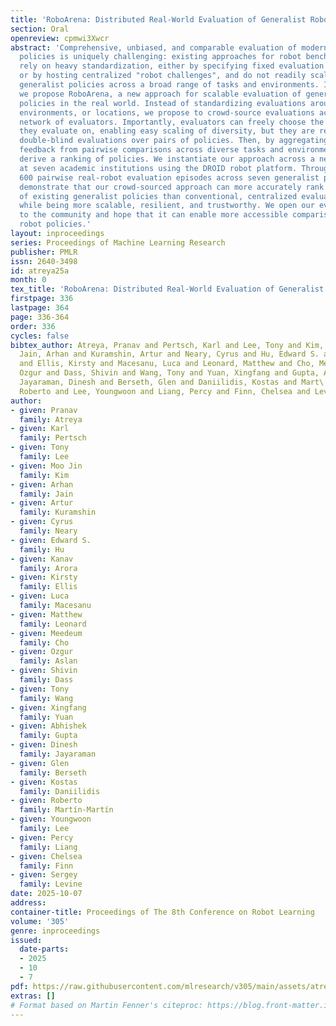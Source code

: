 ```yaml
---
title: 'RoboArena: Distributed Real-World Evaluation of Generalist Robot Policies'
section: Oral
openreview: cpmwi3Xwcr
abstract: 'Comprehensive, unbiased, and comparable evaluation of modern generalist
  policies is uniquely challenging: existing approaches for robot benchmarking typically
  rely on heavy standardization, either by specifying fixed evaluation tasks and environments,
  or by hosting centralized "robot challenges", and do not readily scale to evaluating
  generalist policies across a broad range of tasks and environments. In this work,
  we propose RoboArena, a new approach for scalable evaluation of generalist robot
  policies in the real world. Instead of standardizing evaluations around fixed tasks,
  environments, or locations, we propose to crowd-source evaluations across a distributed
  network of evaluators. Importantly, evaluators can freely choose the tasks and environments
  they evaluate on, enabling easy scaling of diversity, but they are required to perform
  double-blind evaluations over pairs of policies. Then, by aggregating preference
  feedback from pairwise comparisons across diverse tasks and environments, we can
  derive a ranking of policies. We instantiate our approach across a network of evaluators
  at seven academic institutions using the DROID robot platform. Through more than
  600 pairwise real-robot evaluation episodes across seven generalist policies, we
  demonstrate that our crowd-sourced approach can more accurately rank the performance
  of existing generalist policies than conventional, centralized evaluation approaches,
  while being more scalable, resilient, and trustworthy. We open our evaluation network
  to the community and hope that it can enable more accessible comparisons of generalist
  robot policies.'
layout: inproceedings
series: Proceedings of Machine Learning Research
publisher: PMLR
issn: 2640-3498
id: atreya25a
month: 0
tex_title: 'RoboArena: Distributed Real-World Evaluation of Generalist Robot Policies'
firstpage: 336
lastpage: 364
page: 336-364
order: 336
cycles: false
bibtex_author: Atreya, Pranav and Pertsch, Karl and Lee, Tony and Kim, Moo Jin and
  Jain, Arhan and Kuramshin, Artur and Neary, Cyrus and Hu, Edward S. and Arora, Kanav
  and Ellis, Kirsty and Macesanu, Luca and Leonard, Matthew and Cho, Meedeum and Aslan,
  Ozgur and Dass, Shivin and Wang, Tony and Yuan, Xingfang and Gupta, Abhishek and
  Jayaraman, Dinesh and Berseth, Glen and Daniilidis, Kostas and Mart\'{i}n-Mart\'{i}n,
  Roberto and Lee, Youngwoon and Liang, Percy and Finn, Chelsea and Levine, Sergey
author:
- given: Pranav
  family: Atreya
- given: Karl
  family: Pertsch
- given: Tony
  family: Lee
- given: Moo Jin
  family: Kim
- given: Arhan
  family: Jain
- given: Artur
  family: Kuramshin
- given: Cyrus
  family: Neary
- given: Edward S.
  family: Hu
- given: Kanav
  family: Arora
- given: Kirsty
  family: Ellis
- given: Luca
  family: Macesanu
- given: Matthew
  family: Leonard
- given: Meedeum
  family: Cho
- given: Ozgur
  family: Aslan
- given: Shivin
  family: Dass
- given: Tony
  family: Wang
- given: Xingfang
  family: Yuan
- given: Abhishek
  family: Gupta
- given: Dinesh
  family: Jayaraman
- given: Glen
  family: Berseth
- given: Kostas
  family: Daniilidis
- given: Roberto
  family: Martín-Martín
- given: Youngwoon
  family: Lee
- given: Percy
  family: Liang
- given: Chelsea
  family: Finn
- given: Sergey
  family: Levine
date: 2025-10-07
address:
container-title: Proceedings of The 8th Conference on Robot Learning
volume: '305'
genre: inproceedings
issued:
  date-parts:
  - 2025
  - 10
  - 7
pdf: https://raw.githubusercontent.com/mlresearch/v305/main/assets/atreya25a/atreya25a.pdf
extras: []
# Format based on Martin Fenner's citeproc: https://blog.front-matter.io/posts/citeproc-yaml-for-bibliographies/
---
```

